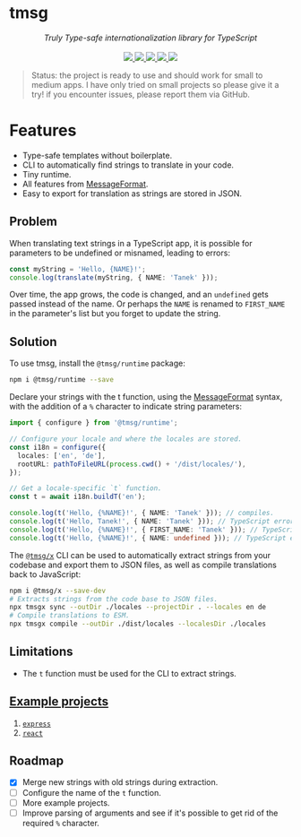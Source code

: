 # tmsg

<p align="center">
    <i>Truly Type-safe internationalization library for TypeScript</i>
    <br>
    <br>
    <a href="https://github.com/tanekloc/tmsg/actions">
      <img src="https://github.com/tanekloc/tmsg/workflows/ci/badge.svg?branch=main">
    </a>
    <a href="https://bundlephobia.com/package/@tmsg/runtime@latest">
      <img src="https://img.shields.io/bundlephobia/minzip/@tmsg/runtime@latest">
    </a>
    <a href="https://www.npmjs.com/package/@tmsg/runtime">
      <img src="https://img.shields.io/npm/dm/@tmsg/runtime">
    </a>
    <a href="https://www.npmjs.com/package/@tmsg/runtime">
      <img src="https://img.shields.io/npm/v/@tmsg/runtime?logo=npm">
    </a>
    <a href="https://github.com/tanekloc/tmsg/blob/main/LICENSE">
      <img src="https://img.shields.io/npm/l/@tmsg/runtime">
    </a>
</p>

> Status: the project is ready to use and should work for small to medium apps. I have only tried on small projects so please give it a try! if you encounter issues, please report them via GitHub.

# Features

- Type-safe templates without boilerplate.
- CLI to automatically find strings to translate in your code.
- Tiny runtime.
- All features from [MessageFormat](http://messageformat.github.io/messageformat/).
- Easy to export for translation as strings are stored in JSON.

## Problem

When translating text strings in a TypeScript app, it is possible for parameters to be undefined or misnamed, leading to errors:

```ts
const myString = 'Hello, {NAME}!';
console.log(translate(myString, { NAME: 'Tanek' }));
```

Over time, the app grows, the code is changed, and an `undefined` gets passed instead of the name. Or perhaps the `NAME` is renamed to `FIRST_NAME` in the parameter's list but you forget to update the string.

## Solution

To use tmsg, install the `@tmsg/runtime` package:

```sh
npm i @tmsg/runtime --save
```

Declare your strings with the t function, using the [MessageFormat](http://messageformat.github.io/messageformat/) syntax, with the addition of a `%` character to indicate string parameters:

```ts
import { configure } from '@tmsg/runtime';

// Configure your locale and where the locales are stored.
const i18n = configure({
  locales: ['en', 'de'],
  rootURL: pathToFileURL(process.cwd() + '/dist/locales/'),
});

// Get a locale-specific `t` function.
const t = await i18n.buildT('en');

console.log(t('Hello, {%NAME}!', { NAME: 'Tanek' })); // compiles.
console.log(t('Hello, Tanek!', { NAME: 'Tanek' })); // TypeScript error!
console.log(t('Hello, {%NAME}!', { FIRST_NAME: 'Tanek' })); // TypeScript error!
console.log(t('Hello, {%NAME}!', { NAME: undefined })); // TypeScript error!
```

The [`@tmsg/x`](/packages/x) CLI can be used to automatically extract strings from your codebase and export them to JSON files, as well as compile translations back to JavaScript:

```sh
npm i @tmsg/x --save-dev
# Extracts strings from the code base to JSON files.
npx tmsgx sync --outDir ./locales --projectDir . --locales en de
# Compile translations to ESM.
npx tmsgx compile --outDir ./dist/locales --localesDir ./locales
```

## Limitations

- The `t` function must be used for the CLI to extract strings.

## [Example projects](/examples/)

1. [`express`](/examples/express-example)
1. [`react`](/examples/react-example)

## Roadmap

- [x] Merge new strings with old strings during extraction.
- [ ] Configure the name of the `t` function.
- [ ] More example projects.
- [ ] Improve parsing of arguments and see if it's possible to get rid of the required `%` character.
